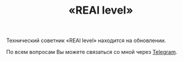 ﻿---
layout: post-ea

group: Технический советник
title: «REAl level»
meta: REAl level
logo: real_level.svg
order: 3

category: ea

og: img/og-real-level.jpg

lang: ru
ref: real_level
---

Технический советник «REAl level» находится на обновлении.

По всем вопросам Вы можете связаться со мной через <a href="https://t.me/chutkoy" target="_blank">Telegram</a>.
